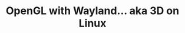 ---
title: "OpenGL with Wayland… aka 3D on Linux"
tags: [programming, 3D, OpenGL]
caption: "The classic Hello World! of graphics programming"
---